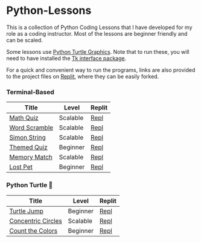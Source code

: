 # Python-Lessons

This is a collection of Python Coding Lessons that I have developed for my role as a coding instructor. Most of the lessons are beginner friendly and can be scaled.

Some lessons use [Python Turtle Graphics](https://docs.python.org/3/library/turtle.html). Note that to run these, you will need to have installed the [Tk interface package](https://docs.python.org/3/library/tkinter.html#module-tkinter).

For a quick and convenient way to run the programs, links are also provided to the project files on [Replit](https://replit.com/), where they can be easily forked.

### Terminal-Based
| Title | Level | Replit |
| ----------- | ----------- | ----------- |
| [Math Quiz](./Terminal/math_quiz.py) | Scalable | [Repl](https://replit.com/@tpett/Math-Quiz-Game) |
| [Word Scramble](./Terminal/word_scramble.py) | Scalable | [Repl](https://replit.com/@tpett/Word-Scramble) |
| [Simon String](./Terminal/simon_string.py) | Scalable | [Repl](https://replit.com/@tpett/Simon-String) |
| [Themed Quiz](./Terminal/themed_quiz.py) | Beginner | [Repl](https://replit.com/@tpett/Baseball-Quiz) |
| [Memory Match](./Terminal/memory_match.py) | Scalable | [Repl](https://replit.com/@tpett/Memory-Match) |
| [Lost Pet](./Terminal/lost_pet.py) | Beginner | [Repl](https://replit.com/@tpett/Find-the-Lost-Dog) |

### Python Turtle 🐢
| Title | Level | Replit |
| ----------- | ----------- | ----------- |
| [Turtle Jump](./Turtle/turtle_jump.py) | Beginner | [Repl](https://replit.com/@tpett/Turtle-Jump) |
| [Concentric Circles](./Turtle/concentric_circles.py) | Scalable | [Repl](https://replit.com/@tpett/Concentric-Circles) |
| [Count the Colors](./Turtle/count_the_colors.py) | Beginner | [Repl](https://replit.com/@tpett/Count-the-Colors) |